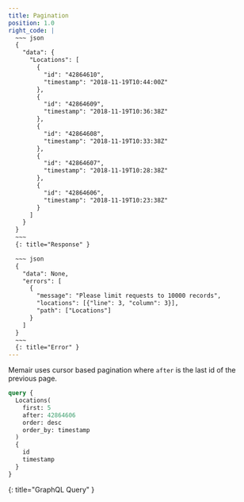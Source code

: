 ```yaml
---
title: Pagination
position: 1.0
right_code: |
  ~~~ json
  {
    "data": {
      "Locations": [
        {
          "id": "42864610",
          "timestamp": "2018-11-19T10:44:00Z"
        },
        {
          "id": "42864609",
          "timestamp": "2018-11-19T10:36:38Z"
        },
        {
          "id": "42864608",
          "timestamp": "2018-11-19T10:33:38Z"
        },
        {
          "id": "42864607",
          "timestamp": "2018-11-19T10:28:38Z"
        },
        {
          "id": "42864606",
          "timestamp": "2018-11-19T10:23:38Z"
        }
      ]
    }
  }
  ~~~
  {: title="Response" }

  ~~~ json
  {
    "data": None,
    "errors": [
      {
        "message": "Please limit requests to 10000 records",
        "locations": [{"line": 3, "column": 3}],
        "path": ["Locations"]
      }
    ]
  }
  ~~~
  {: title="Error" }
---
```


Memair uses cursor based pagination where `after` is the last id of the previous page.


~~~ graphql
query {
  Locations(
    first: 5
    after: 42864606
    order: desc
    order_by: timestamp
  )
  {
    id
    timestamp
  }
}

~~~
{: title="GraphQL Query" }

